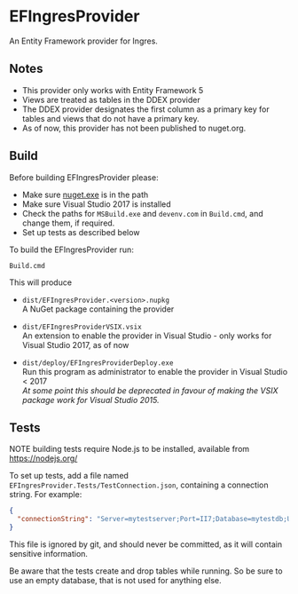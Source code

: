 ﻿# EFIngresProvider

An Entity Framework provider for Ingres.

## Notes

- This provider only works with Entity Framework 5
- Views are treated as tables in the DDEX provider
- The DDEX provider designates the first column as a primary key for tables and views that do not have a primary key.
- As of now, this provider has not been published to nuget.org.

## Build

Before building EFIngresProvider please:

- Make sure [nuget.exe](https://dist.nuget.org/win-x86-commandline/latest/nuget.exe) is in the path
- Make sure Visual Studio 2017 is installed
- Check the paths for `MSBuild.exe` and `devenv.com` in `Build.cmd`, and change them, if required.
- Set up tests as described below

To build the EFIngresProvider run:

```
Build.cmd
```

This will produce

- `dist/EFIngresProvider.<version>.nupkg`   
  A NuGet package containing the provider

- `dist/EFIngresProviderVSIX.vsix`   
  An extension to enable the provider in Visual Studio - only works for Visual Studio 2017, as of now

- `dist/deploy/EFIngresProviderDeploy.exe`   
  Run this program as administrator to enable the provider in Visual Studio < 2017   
  _At some point this should be deprecated in favour of making the VSIX package work for Visual Studio 2015._

## Tests

NOTE building tests require Node.js to be installed, available from https://nodejs.org/

To set up tests, add a file named `EFIngresProvider.Tests/TestConnection.json`, containing a connection string. For example:

```json
{
  "connectionString": "Server=mytestserver;Port=II7;Database=mytestdb;User ID=me;Password=my-password;VnodeUsage=connect"
}
```

This file is ignored by git, and should never be committed, as it will contain sensitive information.

Be aware that the tests create and drop tables while running. So be sure to use an empty database, that is not used for anything else.
